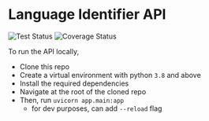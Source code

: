# Language Identifier API
![Test Status](https://github.com/Ignatius-K/Language_Identifier/actions/workflows/api_test.yml/badge.svg)
![Coverage Status](https://github.com/Ignatius-K/Language_Identifier/blob/main/coverage.svg)

To run the API locally,

  - Clone this repo
  - Create a virtual environment with python ``3.8`` and above
  - Install the required dependencies
  - Navigate at the root of the cloned repo
  - Then, run ``uvicorn app.main:app``
    - for dev purposes, can add ``--reload`` flag
